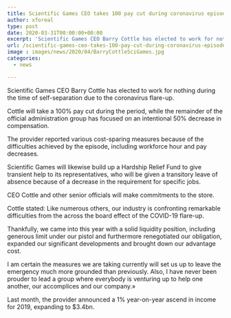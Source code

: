 ```yaml
---
title: Scientific Games CEO takes 100 pay cut during coronavirus episode period
author: xforeal 
type: post
date: 2020-03-31T00:00:00+00:00
excerpt: 'Scientific Games CEO Barry Cottle has elected to work for nothing during the time of self-confinement due to the coronavirus outbreak '
url: /scientific-games-ceo-takes-100-pay-cut-during-coronavirus-episode-period/
image : images/news/2020/04/BarryCottleSciGames.jpg
categories:
  - news

---
```

Scientific Games CEO Barry Cottle has elected to work for nothing during the time of self-separation due to the coronavirus flare-up. 

Cottle will take a 100&percnt; pay cut during the period, while the remainder of the official administration group has focused on an intentional 50&percnt; decrease in compensation. 

The provider reported various cost-sparing measures because of the difficulties achieved by the episode, including workforce hour and pay decreases. 

Scientific Games will likewise build up a Hardship Relief Fund to give transient help to its representatives, who will be given a transitory leave of absence because of a decrease in the requirement for specific jobs. 

CEO Cottle and other senior officials will make commitments to the store. 

Cottle stated: Like numerous others, our industry is confronting remarkable difficulties from the across the board effect of the COVID-19 flare-up. 

Thankfully, we came into this year with a solid liquidity position, including generous limit under our pistol and furthermore renegotiated our obligation, expanded our significant developments and brought down our advantage cost. 

I am certain the measures we are taking currently will set us up to leave the emergency much more grounded than previously. Also, I have never been prouder to lead a group where everybody is venturing up to help one another, our accomplices and our company.&#187; 

Last month, the provider announced a 1&percnt; year-on-year ascend in income for 2019, expanding to $3.4bn.